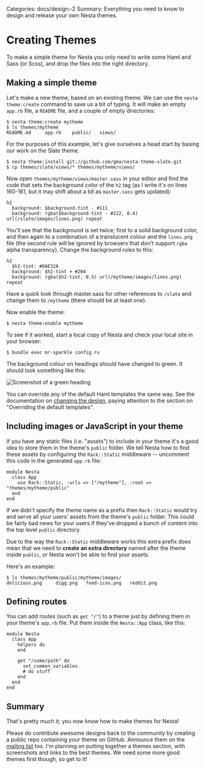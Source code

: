 Categories: docs/design:-2
Summary: Everything you need to know to design and release your own Nesta themes.

# Creating Themes

To make a simple theme for Nesta you only need to write some Haml and
Sass (or Scss), and drop the files into the right directory.

## Making a simple theme

Let's make a new theme, based on an existing theme. We can use the
`nesta theme:create` command to save us a bit of typing. It will make an
empty `app.rb` file, a `README` file, and a couple of empty directories:

    $ nesta theme:create mytheme
    $ ls themes/mytheme
    README.md     app.rb    public/   views/

For the purposes of this example, let's give ourselves a head start by
basing our work on the Slate theme.

    $ nesta theme:install git://github.com/gma/nesta-theme-slate.git
    $ cp themes/slate/views/* themes/mytheme/views/

Now open `themes/mytheme/views/master.sass` in your editor and find the
code that sets the background color of the `h2` tag (as I write it's on
lines 160-161, but it may shift about a bit as `master.sass` gets
updated):

    h2
      background: $background-tint - #111
      background: rgba($background-tint - #222, 0.4) url(/slate/images/lines.png) repeat

You'll see that the background is set twice; first to a solid background
color, and then again to a combination of a translucent colour and the
`lines.png` file (the second rule will be ignored by browsers that don't
support `rgba` alpha transparency). Change the background rules to this:

    h2
      $h2-tint: #8AE32A
      background: $h2-tint + #204
      background: rgba($h2-tint, 0.5) url(/mytheme/images/lines.png) repeat

Have a quick look through master.sass for other references to `/slate`
and change them to `/mytheme` (there should be at least one).

Now enable the theme:

    $ nesta theme:enable mytheme

To see if it worked, start a local copy of Nesta and check your local
site in your browser:

    $ bundle exec mr-sparkle config.ru

The background colour on headings should have changed to green. It
should look something like this:

<img src="/attachments/modified-theme-headings.png" alt="Screenshot of a green heading"/>

You can override any of the default Haml templates the same way. See the
documentation on [changing the design](/docs/design), paying attention
to the section on "Overriding the default templates".

## Including images or JavaScript in your theme

If you have any static files (i.e. "assets") to include in your theme
it's a good idea to store them in the theme's `public` folder. We tell
Nesta how to find these assets by configuring the `Rack::Static`
middleware -- uncomment this code in the generated `app.rb` file:

    module Nesta
      class App
        use Rack::Static, :urls => ["/mytheme"], :root => "themes/mytheme/public"
      end
    end

If we didn't specify the theme name as a prefix then `Rack::Static`
would try and serve all your users' assets from the theme's `public`
folder.  This could be fairly bad news for your users if they've dropped
a bunch of content into the top level `public` directory.

Due to the way the `Rack::Static` middleware works this extra prefix
does mean that we need to **create an extra directory** named after the
theme inside `public`, or Nesta won't be able to find your assets.

Here's an example:

    $ ls themes/mytheme/public/mytheme/images/
    delicious.png	  digg.png   feed-icon.png   reddit.png

## Defining routes

You can add routes (such as `get "/"`) to a theme just by defining them
in your theme's `app.rb` file. Put them inside the `Nesta::App` class,
like this:

    module Nesta
      class App
        helpers do
        end
  
        get "/some/path" do
          set_common_variables
          # do stuff
        end
      end
    end

## Summary

That's pretty much it; you now know how to make themes for Nesta!

Please do contribute awesome designs back to the community by creating a
public repo containing your theme on GitHub. Announce them on the
[mailing list](mailto:nesta@librelist.com) too. I'm planning on putting
together a themes section, with screenshots and links to the best
themes. We need some more good themes first though, so get to it!
